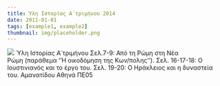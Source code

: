 ```yaml
---
title: Ύλη Ιστορίας Α΄τριμήνου 2014
date: 2011-01-01
tags: [example1, example2]
thumbnail: img/placeholder.png
---
```

![](http://1.bp.blogspot.com/-fAiENGbaxow/VFn_IeS90hI/AAAAAAAAAGk/pht7LCZ7PVY/s1600/istoria.jpg) 
Ύλη Ιστορίας Α΄τριμήνου 
Σελ.7-9: Από τη Ρώμη στη Νέα Ρώμη (παράθεμα ‘’Η οικοδόμηση της Κων/πολης’’). 
Σελ. 16-17-18: Ο Ιουστινιανός και το έργο του. 
Σελ. 19-20: Ο Ηράκλειος και η δυναστεία του. 
Αμανατίδου Αθηνά ΠΕ05
